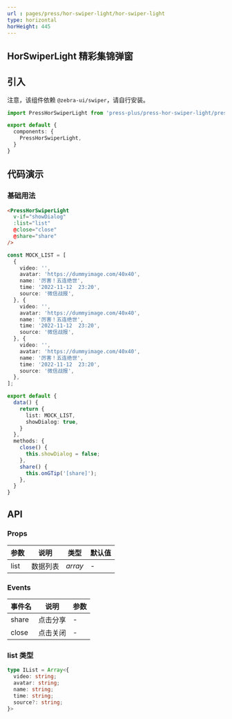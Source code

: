 ```yaml
---
url : pages/press/hor-swiper-light/hor-swiper-light
type: horizontal
horHeight: 445
---
```


## HorSwiperLight 精彩集锦弹窗


## 引入

注意，该组件依赖 `@zebra-ui/swiper`，请自行安装。

```ts
import PressHorSwiperLight from 'press-plus/press-hor-swiper-light/press-hor-swiper-light';

export default {
  components: {
    PressHorSwiperLight,
  }
}
```



## 代码演示

### 基础用法

```html
<PressHorSwiperLight
  v-if="showDialog"
  :list="list"
  @close="close"
  @share="share"
/>
```

```ts
const MOCK_LIST = [
  {
    video: '',
    avatar: 'https://dummyimage.com/40x40',
    name: '厉害！五连绝世',
    time: '2022-11-12  23:20',
    source: '微信战报',
  }, {
    video: '',
    avatar: 'https://dummyimage.com/40x40',
    name: '厉害！五连绝世',
    time: '2022-11-12  23:20',
    source: '微信战报',
  }, {
    video: '',
    avatar: 'https://dummyimage.com/40x40',
    name: '厉害！五连绝世',
    time: '2022-11-12  23:20',
    source: '微信战报',
  },
];

export default {
  data() {
    return {
      list: MOCK_LIST,
      showDialog: true,
    }
  },
  methods: {
    close() {
      this.showDialog = false;
    },
    share() {
      this.onGTip('[share]');
    },
  }
}
```


## API

### Props

| 参数 | 说明     | 类型    | 默认值 |
| ---- | -------- | ------- | ------ |
| list | 数据列表 | _array_ | -      |



### Events

| 事件名 | 说明     | 参数 |
| ------ | -------- | ---- |
| share  | 点击分享 | -    |
| close  | 点击关闭 | -    |


### list 类型

```ts
type IList = Array<{
  video: string;
  avatar: string;
  name: string;
  time: string;
  source?: string;
}>
```
